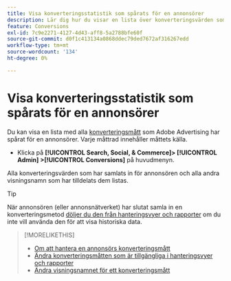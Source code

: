 ```yaml
---
title: Visa konverteringsstatistik som spårats för en annonsörer
description: Lär dig hur du visar en lista över konverteringsvärden som spårats för en annonsörer.
feature: Conversions
exl-id: 7c9e2271-4127-4d43-aff8-5a2788bfe60f
source-git-commit: d0f1c413134a0868ddec79ded7672af316267edd
workflow-type: tm+mt
source-wordcount: '134'
ht-degree: 0%

---
```


# Visa konverteringsstatistik som spårats för en annonsörer

Du kan visa en lista med alla [konverteringsmått](/help/search-social-commerce/glossary.md#c-d) som Adobe Advertising har spårat för en annonsörer. Varje måttrad innehåller måttets källa.

* Klicka på **[!UICONTROL Search, Social, & Commerce]> [!UICONTROL Admin] >[!UICONTROL Conversions]** på huvudmenyn.

Alla konverteringsvärden som har samlats in för annonsören och alla andra visningsnamn som har tilldelats dem listas.

>[!TIP]
>
>När annonsören (eller annonsnätverket) har slutat samla in en konverteringsmetod [döljer du den från hanteringsvyer och rapporter](conversion-metric-edit-available.md) om du inte vill använda den för att visa historiska data.

>[!MORELIKETHIS]
>
>* [Om att hantera en annonsörs konverteringsmått](conversion-metric-about.md)
>* [Ändra konverteringsmåtten som är tillgängliga i hanteringsvyer och rapporter](conversion-metric-edit-available.md)
>* [Ändra visningsnamnet för ett konverteringsmått](conversion-metric-edit-display-name.md)
